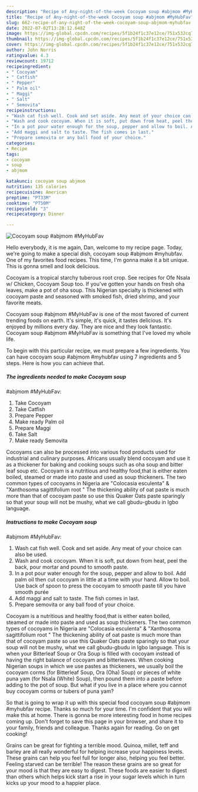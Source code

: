 ```yaml
---
description: "Recipe of Any-night-of-the-week Cocoyam soup #abjmom #MyHubFav"
title: "Recipe of Any-night-of-the-week Cocoyam soup #abjmom #MyHubFav"
slug: 662-recipe-of-any-night-of-the-week-cocoyam-soup-abjmom-myhubfav
date: 2022-07-02T13:28:12.648Z
image: https://img-global.cpcdn.com/recipes/5f1b24f1c37e12ce/751x532cq70/cocoyam-soup-abjmom-myhubfav-recipe-main-photo.jpg
thumbnail: https://img-global.cpcdn.com/recipes/5f1b24f1c37e12ce/751x532cq70/cocoyam-soup-abjmom-myhubfav-recipe-main-photo.jpg
cover: https://img-global.cpcdn.com/recipes/5f1b24f1c37e12ce/751x532cq70/cocoyam-soup-abjmom-myhubfav-recipe-main-photo.jpg
author: John Norris
ratingvalue: 4.3
reviewcount: 19712
recipeingredient:
- " Cocoyam"
- " Catfish"
- " Pepper"
- " Palm oil"
- " Maggi"
- " Salt"
- " Semovita"
recipeinstructions:
- "Wash cat fish well. Cook and set aside. Any meat of your choice can also be used."
- "Wash and cook cocoyam. When it is soft, put down from heat, peel the back, pour mortar and pound to smooth paste."
- "In a pot pour water enough for the soup, pepper and allow to boil. Add palm oil then cut cocoyam in little at a time with your hand. Allow to boil. Use back of spoon to press the cocoyam to smooth paste till you have smooth purée"
- "Add maggi and salt to taste. The fish comes in last."
- "Prepare semovita or any ball food of your choice."
categories:
- Recipe
tags:
- cocoyam
- soup
- abjmom

katakunci: cocoyam soup abjmom 
nutrition: 135 calories
recipecuisine: American
preptime: "PT33M"
cooktime: "PT50M"
recipeyield: "3"
recipecategory: Dinner

---
```



![Cocoyam soup
#abjmom #MyHubFav](https://img-global.cpcdn.com/recipes/5f1b24f1c37e12ce/751x532cq70/cocoyam-soup-abjmom-myhubfav-recipe-main-photo.jpg)

Hello everybody, it is me again, Dan, welcome to my recipe page. Today, we're going to make a special dish, cocoyam soup
#abjmom #myhubfav. One of my favorites food recipes. This time, I'm gonna make it a bit unique. This is gonna smell and look delicious.

Cocoyam is a tropical starchy tuberous root crop. See recipes for Ofe Nsala w/ Chicken, Cocoyam Soup too. If you&#39;ve gotten your hands on fresh oha leaves, make a pot of oha soup. This Nigerian specialty is thickened with cocoyam paste and seasoned with smoked fish, dried shrimp, and your favorite meats.

Cocoyam soup
#abjmom #MyHubFav is one of the most favored of current trending foods on earth. It's simple, it's quick, it tastes delicious. It's enjoyed by millions every day. They are nice and they look fantastic. Cocoyam soup
#abjmom #MyHubFav is something that I've loved my whole life.


To begin with this particular recipe, we must prepare a few ingredients. You can have cocoyam soup
#abjmom #myhubfav using 7 ingredients and 5 steps. Here is how you can achieve that.

<!--inarticleads1-->

##### The ingredients needed to make Cocoyam soup
#abjmom #MyHubFav:

1. Take  Cocoyam
1. Take  Catfish
1. Prepare  Pepper
1. Make ready  Palm oil
1. Prepare  Maggi
1. Take  Salt
1. Make ready  Semovita


Cocoyams can also be processed into various food products used for industrial and culinary purposes. Africans usually blend cocoyam and use it as a thickener for baking and cooking soups such as oha soup and bitter leaf soup etc. Cocoyam is a nutritious and healthy food,that is either eaten boiled, steamed or made into paste and used as soup thickeners. The two common types of cocoyams in Nigeria are &#34;Colocasia esculenta&#34; &amp; &#34;Xanthosoma sagittifolium root &#34; The thickening ability of oat paste is much more than that of cocoyam paste so use this Quaker Oats paste sparingly so that your soup will not be mushy, what we call gbudu-gbudu in Igbo language. 

<!--inarticleads2-->

##### Instructions to make Cocoyam soup
#abjmom #MyHubFav:

1. Wash cat fish well. Cook and set aside. Any meat of your choice can also be used.
1. Wash and cook cocoyam. When it is soft, put down from heat, peel the back, pour mortar and pound to smooth paste.
1. In a pot pour water enough for the soup, pepper and allow to boil. Add palm oil then cut cocoyam in little at a time with your hand. Allow to boil. Use back of spoon to press the cocoyam to smooth paste till you have smooth purée
1. Add maggi and salt to taste. The fish comes in last.
1. Prepare semovita or any ball food of your choice.


Cocoyam is a nutritious and healthy food,that is either eaten boiled, steamed or made into paste and used as soup thickeners. The two common types of cocoyams in Nigeria are &#34;Colocasia esculenta&#34; &amp; &#34;Xanthosoma sagittifolium root &#34; The thickening ability of oat paste is much more than that of cocoyam paste so use this Quaker Oats paste sparingly so that your soup will not be mushy, what we call gbudu-gbudu in Igbo language. This is when your Bitterleaf Soup or Ora Soup is filled with cocoyam instead of having the right balance of cocoyam and bitterleaves. When cooking Nigerian soups in which we use pastes as thickeners, we usually boil the cocoyam corms (for Bitterleaf Soup, Ora (Oha) Soup) or pieces of white puna yam (for Nsala (White) Soup), then pound them into a paste before adding to the pot of soup. But what if you live in a place where you cannot buy cocoyam corms or tubers of puna yam? 

So that is going to wrap it up with this special food cocoyam soup
#abjmom #myhubfav recipe. Thanks so much for your time. I'm confident that you will make this at home. There is gonna be more interesting food in home recipes coming up. Don't forget to save this page in your browser, and share it to your family, friends and colleague. Thanks again for reading. Go on get cooking!

Grains can be great for fighting a terrible mood. Quinoa, millet, teff and barley are all really wonderful for helping increase your happiness levels. These grains can help you feel full for longer also, helping you feel better. Feeling starved can be terrible! The reason these grains are so great for your mood is that they are easy to digest. These foods are easier to digest than others which helps kick start a rise in your sugar levels which in turn kicks up your mood to a happier place.

